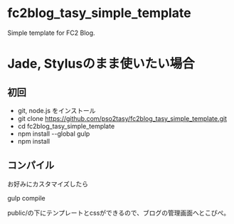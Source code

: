 # fc2blog_tasy_simple_template
Simple template for FC2 Blog.

# Jade, Stylusのまま使いたい場合

## 初回
* git, node.js をインストール
* git clone https://github.com/pso2tasy/fc2blog_tasy_simple_template.git
* cd fc2blog_tasy_simple_template
* npm install --global gulp
* npm install

## コンパイル
お好みにカスタマイズしたら

gulp compile

public/の下にテンプレートとcssができるので、ブログの管理画面へとこぴぺ。
